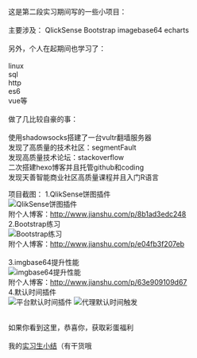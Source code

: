 这是第二段实习期间写的一些小项目：<br><br>
主要涉及：
QlickSense Bootstrap imagebase64 echarts<br>
<br>
另外，个人在起期间也学习了：<br><br>
linux<br>
sql<br>
http<br>
es6<br>
vue等<br>
<br>
做了几比较自豪的事：<br><br>
使用shadowsocks搭建了一台vultr翻墙服务器<br>
发现了高质量的技术社区：segmentFault<br>
发现高质量技术论坛：stackoverflow<br>
二次搭建hexo博客并且托管github和coding<br>
发现天善智能商业社区高质量课程并且入门R语言<br>


项目截图：
1.QlikSense饼图插件<br>
![QlikSense饼图插件](https://github.com/FrankKai/Persional-Practice-2/blob/master/QlikSense%E9%A5%BC%E5%9B%BE%E6%8F%92%E4%BB%B6/%E9%A5%BC%E5%9B%BE%E6%8F%92%E4%BB%B6.jpg)
<br>附个人博客：http://www.jianshu.com/p/8b1ad3edc248<br>
2.Bootstrap练习<br>
![Bootstrap练习](https://github.com/FrankKai/Persional-Practice-2/blob/master/Bootstrap%E4%B8%AA%E4%BA%BA%E5%8D%9A%E5%AE%A2/Bootstrap%E4%B8%AA%E4%BA%BA%E5%8D%9A%E5%AE%A2.png)
<br>附个人博客：http://www.jianshu.com/p/e04fb3f207eb<br><br>
3.imgbase64提升性能<br>
![imgbase64提升性能](https://github.com/FrankKai/Persional-Practice-2/blob/master/imgbase64%E6%8F%90%E5%8D%87%E6%80%A7%E8%83%BD/imgbase64.jpg)
<br>附个人博客：http://www.jianshu.com/p/63e909109d67<br>
4.默认时间插件<br>
![平台默认时间插件](https://github.com/FrankKai/Persional-Practice-2/blob/master/QlikSense%E9%BB%98%E8%AE%A4%E6%97%B6%E9%97%B4%E6%8F%92%E4%BB%B6/%E5%B9%B3%E5%8F%B0%E9%BB%98%E8%AE%A4%E6%97%B6%E9%97%B4%E6%8F%92%E4%BB%B6.png)
![代理默认时间触发](https://github.com/FrankKai/Persional-Practice-2/blob/master/QlikSense%E9%BB%98%E8%AE%A4%E6%97%B6%E9%97%B4%E6%8F%92%E4%BB%B6/%E4%BB%A3%E7%90%86%E9%BB%98%E8%AE%A4%E6%97%B6%E9%97%B4%E8%A7%A6%E5%8F%91.jpg)

<br>如果你看到这里，恭喜你，获取彩蛋福利<br>
<br>我的[实习生小结](https://github.com/FrankKai/Persional-Practice-2/tree/master/%E5%AE%9E%E4%B9%A0%E7%94%9F%E5%B0%8F%E7%BB%93)（有干货哦<br>